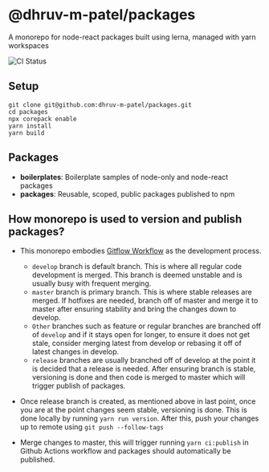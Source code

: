 # @dhruv-m-patel/packages

A monorepo for node-react packages built using lerna, managed with yarn workspaces

![CI Status](https://github.com/dhruv-m-patel/packages/workflows/build/badge.svg)

## Setup

```
git clone git@github.com:dhruv-m-patel/packages.git
cd packages
npx corepack enable
yarn install
yarn build
```

## Packages

- **boilerplates**: Boilerplate samples of node-only and node-react packages
- **packages**: Reusable, scoped, public packages published to npm

## How monorepo is used to version and publish packages?

- This monorepo embodies [Gitflow Workflow](https://www.atlassian.com/git/tutorials/comparing-workflows/gitflow-workflow) as the development process.
  - `develop` branch is default branch. This is where all regular code development is merged. This branch is deemed unstable and is usually busy with frequent merging.
  - `master` branch is primary branch. This is where stable releases are merged. If hotfixes are needed, branch off of master and merge it to master after ensuring stability and bring the changes down to develop.
  - `Other` branches such as feature or regular branches are branched off of `develop` and if it stays open for longer, to ensure it does not get stale, consider merging latest from develop or rebasing it off of latest changes in develop.
  - `release` branches are usually branched off of develop at the point it is decided that a release is needed. After ensuring branch is stable, versioning is done and then code is merged to master which will trigger publish of packages.

- Once release branch is created, as mentioned above in last point, once you are at the point changes seem stable, versioning is done. This is done locally by running `yarn run version`. After this, push your changes up to remote using `git push --follow-tags`

- Merge changes to master, this will trigger running `yarn ci:publish` in Github Actions workflow and packages should automatically be published.
